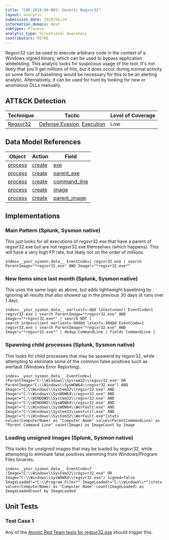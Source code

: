 ```yaml
---
title: "CAR-2019-04-002: Generic Regsvr32"
layout: analytic
submission_date: 2019/04/24
information_domain: Host
subtypes: Process
analytic_type: Situational Awareness
contributors: MITRE
---
```


Regsvr32 can be used to execute arbitrary code in the context of a Windows signed binary, which can be used to bypass application whitelisting. This analytic looks for suspicious usage of the tool. It's not likely that you'll get millions of hits, but it does occur during normal activity so some form of baselining would be necessary for this to be an alerting analytic. Alternatively, it can be used for hunt by looking for new or anomalous DLLs manually.

## ATT&CK Detection

|Technique |Tactic |Level of Coverage |
|---|---|---|
|[Regsvr32](https://attack.mitre.org/techniques/T1117/)|[Defense Evasion](https://attack.mitre.org/tactics/TA0005/), [Execution](https://attack.mitre.org/tactics/TA0002/)|Low|

## Data Model References

|Object|Action|Field|
|---|---|---|
|[process](/data_model/process) | [create](/data_model/process#create) | [exe](/data_model/process#exe) |
|[process](/data_model/process) | [create](/data_model/process#create) | [parent_exe](/data_model/process#parent_exe) |
|[process](/data_model/process) | [create](/data_model/process#create) | [command_line](/data_model/process#command_line) |
|[process](/data_model/process) | [create](/data_model/process#create) | [image](/data_model/process#image) |
|[process](/data_model/process) | [create](/data_model/process#create) | [parent_image](/data_model/process#parent_image) |


## Implementations

### Main Pattern (Splunk, Sysmon native)


This just looks for all executions of regsvr32.exe that have a parent of regsvr32.exe but are not regsvr32.exe themselves (which happens). This will have a very high FP rate, but likely not on the order of millions.

```
index=__your_sysmon_data__ EventCode=1 regsvr32.exe | search ParentImage="*regsvr32.exe" AND Image!="*regsvr32.exe*"
```

### New items since last month (Splunk, Sysmon native)


This uses the same logic as above, but adds lightweight baselining by ignoring all results that also showed up in the previous 30 days (it runs over 1 day).

```
index=__your_sysmon_data__ earliest=-d@d latest=now() EventCode=1 regsvr32.exe | search ParentImage="*regsvr32.exe" AND Image!="*regsvr32.exe*" | search NOT [
search index=client earliest=-60d@d latest=-30d@d EventCode=1 regsvr32.exe | search ParentImage="*regsvr32.exe" AND Image!="*regsvr32.exe*" | dedup CommandLine | fields CommandLine ]
```

### Spawning child processes (Splunk, Sysmon native)


This looks for child processes that may be spawend by regsvr32, while attempting to eliminate some of the common false positives such as werfault (Windows Error Reporting).

```
index=__your_sysmon_data__ EventCode=1 (ParentImage="C:\\Windows\\System32\\regsvr32.exe" OR ParentImage="C:\\Windows\\SysWOW64\\regsvr32.exe") AND Image!="C:\\Windows\\System32\\regsvr32.exe" AND Image!="C:\\Windows\\SysWOW64\\regsvr32.exe" AND Image!="C:\\WINDOWS\\System32\\regsvr32.exe" AND Image!="C:\\WINDOWS\\SysWOW64\\regsvr32.exe" AND Image!="C:\\Windows\\SysWOW64\\WerFault.exe" AND Image!="C:\\Windows\\System32\\wevtutil.exe" AND Image!="C:\\Windows\\System32\\WerFault.exe"|stats values(ComputerName) as "Computer Name" values(ParentCommandLine) as "Parent Command Line" count(Image) as ImageCount by Image
```

### Loading unsigned images (Splunk, Sysmon native)


This looks for unsigned images that may be loaded by regsvr32, while attempting to eliminate false positives stemming from Windows/Program Files binaries.

```
index=__your_sysmon_data__ EventCode=7 (Image="C:\\Windows\\System32\\regsvr32.exe" OR Image="C:\\Windows\\SysWOW64\\regsvr32.exe") Signed=false ImageLoaded!="C:\\Program Files*" ImageLoaded!="C:\\Windows\\*"|stats values(ComputerName) as "Computer Name" count(ImageLoaded) as ImageLoadedCount by ImageLoaded    
```


## Unit Tests

### Test Case 1

Any of the [Atomic Red Team tests for regsvr32.exe](https://github.com/redcanaryco/atomic-red-team/blob/master/atomics/T1117/T1117.md) should trigger this.
